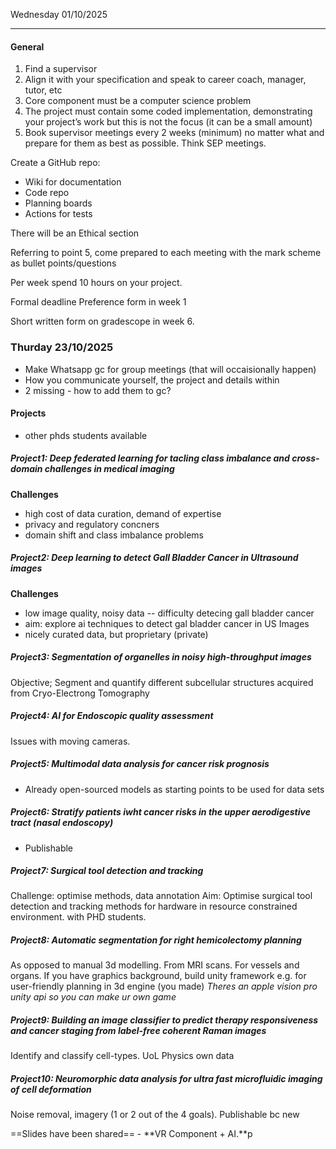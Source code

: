 Wednesday 01/10/2025

---
#### General
1. Find a supervisor
2. Align it with your specification and speak to career coach, manager, tutor, etc
3. Core component must be a computer science problem
4. The project must contain some coded implementation, demonstrating your project’s work but this is not the focus (it can be a small amount)
5. Book supervisor meetings every 2 weeks (minimum) no matter what and prepare for them as best as possible. Think SEP meetings.

Create a GitHub repo:
- Wiki for documentation
- Code repo
- Planning boards
- Actions for tests

There will be an Ethical section

Referring to point 5, come prepared to each meeting with the mark scheme as bullet points/questions

Per week spend 10 hours on your project.

Formal deadline
Preference form in week 1

Short written form on gradescope in week 6.
### Thurday 23/10/2025
- Make Whatsapp gc for group meetings (that will occaisionally happen)
- How you communicate yourself, the project and details within
- 2 missing - how to add them to gc?
#### Projects
- other phds students available
##### Project1: Deep federated learning for tacling class imbalance and cross-domain challenges in medical imaging
**Challenges**
- high cost of data curation, demand of expertise
- privacy and regulatory concners
- domain shift and class imbalance problems
##### Project2: Deep learning to detect Gall Bladder Cancer in Ultrasound images
**Challenges**
- low image quality, noisy data -- difficulty detecing gall bladder cancer
- aim: explore ai techniques to detect gal bladder cancer in US Images
- nicely curated data, but proprietary (private)
##### Project3: Segmentation of organelles in noisy high-throughput images
Objective; Segment and quantify different subcellular structures acquired from Cryo-Electrong Tomography
##### Project4: AI for Endoscopic quality assessment
Issues with moving cameras.
##### Project5: Multimodal data analysis for cancer risk prognosis
- Already open-sourced models as starting points to be used for data sets
##### Project6: Stratify patients iwht cancer risks in the upper aerodigestive tract (nasal endoscopy)
- Publishable
##### Project7: Surgical tool detection and tracking
Challenge: optimise methods, data annotation
Aim: Optimise surgical tool detection and tracking methods for hardware in resource constrained environment. with PHD students.
##### Project8: Automatic segmentation for right hemicolectomy planning
As opposed to manual 3d modelling. From MRI scans. For vessels and organs.
If you have graphics background, build unity framework e.g. for user-friendly planning in 3d engine (you made)
_Theres an apple vision pro unity api so you can make ur own game_
##### Project9: Building an image classifier to predict therapy responsiveness and cancer staging from label-free coherent Raman images
Identify and classify cell-types. UoL Physics own data
##### Project10: Neuromorphic data analysis for ultra fast microfluidic imaging of cell deformation
Noise removal, imagery (1 or 2 out of the 4 goals). Publishable bc new

==Slides have been shared== - **VR Component + AI.**p